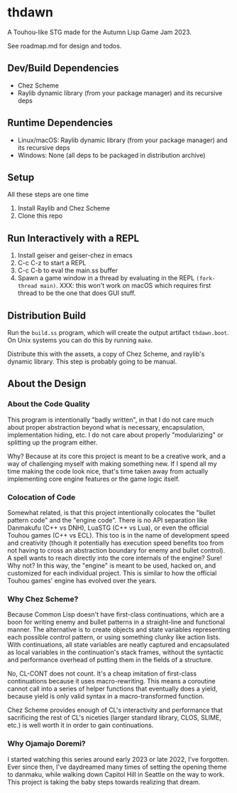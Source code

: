 # thdawn

A Touhou-like STG made for the Autumn Lisp Game Jam 2023.

See roadmap.md for design and todos.

## Dev/Build Dependencies
* Chez Scheme
* Raylib dynamic library (from your package manager) and its recursive deps

## Runtime Dependencies
* Linux/macOS: Raylib dynamic library (from your package manager) and its recursive deps
* Windows: None (all deps to be packaged in distribution archive)

## Setup
All these steps are one time

1. Install Raylib and Chez Scheme
1. Clone this repo

## Run Interactively with a REPL
1. Install geiser and geiser-chez in emacs
1. C-c C-z to start a REPL
1. C-c C-b to eval the main.ss buffer
1. Spawn a game window in a thread by evaluating in the REPL `(fork-thread main)`.
   XXX: this won't work on macOS which requires first thread to be the one that does GUI stuff.

## Distribution Build
Run the `build.ss` program, which will create the output artifact `thdawn.boot`. On Unix
systems you can do this by running `make`.

Distribute this with the assets, a copy of Chez Scheme, and raylib's dynamic library. This
step is probably going to be manual.

## About the Design
### About the Code Quality

This program is intentionally "badly written", in that I do not care much about
proper abstraction beyond what is necessary, encapsulation, implementation hiding, etc.
I do not care about properly "modularizing" or splitting up the program either.

Why? Because at its core this project is meant to be a creative work, and a way of
challenging myself with making something new. If I spend all my time making the code
look nice, that's time taken away from actually implementing core engine features or the
game logic itself.

### Colocation of Code

Somewhat related, is that this project intentionally colocates the "bullet pattern code"
and the "engine code". There is no API separation like Danmakufu (C++ vs DNH), LuaSTG (C++
vs Lua), or even the official Touhou games (C++ vs ECL). This too is in the name of
development speed and creativity (though it potentially has execution speed benefits too
from not having to cross an abstraction boundary for enemy and bullet control). A spell
wants to reach directly into the core internals of the engine?  Sure! Why not? In this
way, the "engine" is meant to be used, hacked on, and customized for each individual
project. This is similar to how the official Touhou games' engine has evolved over the
years.

### Why Chez Scheme?
Because Common Lisp doesn't have first-class continuations, which are a boon for writing
enemy and bullet patterns in a straight-line and functional manner. The alternative is to
create objects and state variables representing each possible control pattern, or using
something clunky like action lists. With continuations, all state variables are neatly
captured and encapsulated as local variables in the continuation's stack frames, without
the syntactic and performance overhead of putting them in the fields of a structure.

No, CL-CONT does not count. It's a cheap imitation of first-class continuations because it
uses macro-rewriting. This means a coroutine cannot call into a series of helper functions
that eventually does a yield, because yield is only valid syntax in a macro-transformed
function.

Chez Scheme provides enough of CL's interactivity and performance that sacrificing the rest
of CL's niceties (larger standard library, CLOS, SLIME, etc.) is well worth it in order
to gain continuations.

### Why Ojamajo Doremi?
I started watching this series around early 2023 or late 2022, I've forgotten. Ever since
then, I've daydreamed many times of setting the opening theme to danmaku, while walking
down Capitol Hill in Seattle on the way to work. This project is taking the baby steps
towards realizing that dream.
